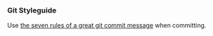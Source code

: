 ### Git Styleguide

Use [the seven rules of a great git commit message](http://chris.beams.io/posts/git-commit/) when committing.
